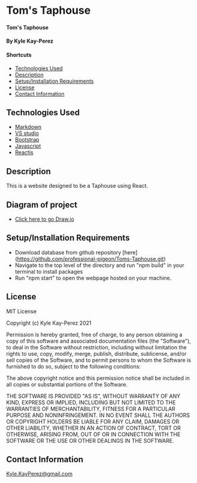 # Tom's Taphouse

#### Tom's Taphouse

#### By Kyle Kay-Perez

#### Shortcuts
- [Technologies Used](#technologies-used)
- [Description](#description)
- [Setup/Installation Requirements](#setup/installation-requirements)
- [License](#license)
- [Contact Information](#contact-information)

## Technologies Used

* [Markdown](https://www.markdownguide.org/)
* [VS studio](https://code.visualstudio.com/)
* [Bootstrap](https://getbootstrap.com/)
* [Javascript](https://www.javascript.com/)
* [Reactjs](https://reactjs.org/)

## Description

This is a website designed to be a Taphouse using React.

## Diagram of project

* [Click here to go Draw.io](https://drive.google.com/file/d/1GabZwZyLXOuHtu-rwMJWIMeUVG3-GaVa/view?usp=sharing)

## Setup/Installation Requirements


* Download database from github repository [here] (https://github.com/professional-pigeon/Toms-Taphouse.git)
* Navigate to the top level of the directory and run "npm build" in your terminal to install packages
* Run "npm start" to open the webpage hosted on your machine. 

## License

MIT License

Copyright (c) Kyle Kay-Perez 2021

Permission is hereby granted, free of charge, to any person obtaining a copy of this software and associated documentation files (the "Software"), to deal in the Software without restriction, including without limitation the rights to use, copy, modify, merge, publish, distribute, sublicense, and/or sell copies of the Software, and to permit persons to whom the Software is furnished to do so, subject to the following conditions:

The above copyright notice and this permission notice shall be included in all copies or substantial portions of the Software.

THE SOFTWARE IS PROVIDED "AS IS", WITHOUT WARRANTY OF ANY KIND, EXPRESS OR IMPLIED, INCLUDING BUT NOT LIMITED TO THE WARRANTIES OF MERCHANTABILITY, FITNESS FOR A PARTICULAR PURPOSE AND NONINFRINGEMENT. IN NO EVENT SHALL THE AUTHORS OR COPYRIGHT HOLDERS BE LIABLE FOR ANY CLAIM, DAMAGES OR OTHER LIABILITY, WHETHER IN AN ACTION OF CONTRACT, TORT OR OTHERWISE, ARISING FROM, OUT OF OR IN CONNECTION WITH THE SOFTWARE OR THE USE OR OTHER DEALINGS IN THE SOFTWARE.

## Contact Information

Kyle.KayPerez@gmail.com

